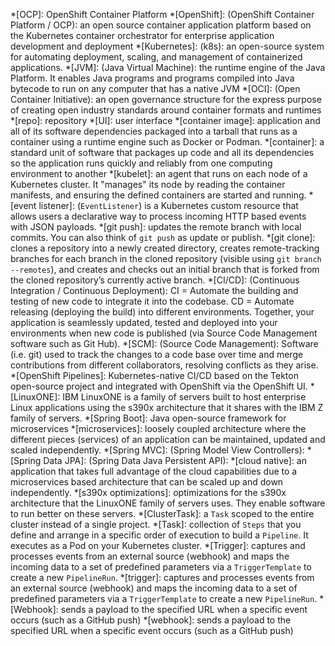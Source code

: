 *[OCP]: OpenShift Container Platform
*[OpenShift]: (OpenShift Container Platform / OCP): an open source container application platform based on the Kubernetes container orchestrator for enterprise application development and deployment
*[Kubernetes]: (k8s): an open-source system for automating deployment, scaling, and management of containerized applications.
*[JVM]: (Java Virtual Machine): the runtime engine of the Java Platform. It enables Java programs and programs compiled into Java bytecode to run on any computer that has a native JVM
*[OCI]: (Open Container Initiative): an open governance structure for the express purpose of creating open industry standards around container formats and runtimes
*[repo]: repository
*[UI]: user interface
*[container image]: application and all of its software dependencies packaged into a tarball that runs as a container using a runtime engine such as Docker or Podman.
*[container]: a standard unit of software that packages up code and all its dependencies so the application runs quickly and reliably from one computing environment to another
*[kubelet]: an agent that runs on each node of a Kubernetes cluster. It "manages" its node by reading the container manifests, and ensuring the defined containers are started and running.
*[event listener]: (`EventListener`) is a Kubernetes custom resource that allows users a declarative way to process incoming HTTP based events with JSON payloads.
*[git push]: updates the remote branch with local commits. You can also think of `git push` as update or publish.
*[git clone]: clones a repository into a newly created directory, creates remote-tracking branches for each branch in the cloned repository (visible using `git branch --remotes`), and creates and checks out an initial branch that is forked from the cloned repository’s currently active branch.
*[CI/CD]: (Continuous Integration / Continuous Deployment): CI = Automate the building and testing of new code to integrate it into the codebase. CD = Automate releasing (deploying the build) into different environments. Together, your application is seamlessly updated, tested and deployed into your environments when new code is published (via Source Code Management software such as Git Hub).
*[SCM]: (Source Code Management): Software (i.e. git) used to track the changes to a code base over time and merge contributions from different collaborators, resolving conflicts as they arise.
*[OpenShift Pipelines]: Kubernetes-native CI/CD based on the Tekton open-source project and integrated with OpenShift via the OpenShift UI.
*[LinuxONE]: IBM LinuxONE is a family of servers built to host enterprise Linux applications using the s390x architecture that it shares with the IBM Z family of servers.
*[Spring Boot]: Java open-source framework for microservices
*[microservices]: loosely coupled architecture where the different pieces (services) of an application can be maintained, updated and scaled independently.
*[Spring MVC]: (Spring Model View Controllers): 
*[Spring Data JPA]: (Spring Data Java Persistent API): 
*[cloud native]: an application that takes full advantage of the cloud capabilities due to a microservices based architecture that can be scaled up and down independently.
*[s390x optimizations]: optimizations for the s390x architecture that the LinuxONE family of servers uses. They enable software to run better on these servers.
*[ClusterTask]: a `Task` scoped to the entire cluster instead of a single project. 
*[Task]: collection of `Steps` that you define and arrange in a specific order of execution to build a `Pipeline`. It executes as a Pod on your Kubernetes cluster.
*[Trigger]: captures and processes events from an external source (webhook) and maps the incoming data to a set of predefined parameters via a `TriggerTemplate` to create a new `PipelineRun`. 
*[trigger]: captures and processes events from an external source (webhook) and maps the incoming data to a set of predefined parameters via a `TriggerTemplate` to create a new `PipelineRun`. 
*[Webhook]: sends a payload to the specified URL when a specific event occurs (such as a GitHub push)
*[webhook]: sends a payload to the specified URL when a specific event occurs (such as a GitHub push)
